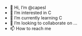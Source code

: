 - 👋 Hi, I’m @capesl
- 👀 I’m interested in C
- 🌱 I’m currently learning C
- 💞️ I’m looking to collaborate on ...
- 📫 How to reach me 

<!---
capesl/capesl is a ✨ special ✨ repository because its `README.md` (this file) appears on your GitHub profile.
You can click the Preview link to take a look at your changes.
--->
